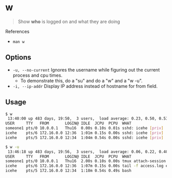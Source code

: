 # w

> Show **who** is logged on and what they are doing

References

* `man w`

## Options

* `-u, --no-current` Ignores the username while figuring out the current process and cpu times.
  * To demonstrate this, do a "su" and do a "w" and a "w -u".
* `-i, --ip-addr` Display IP address instead of hostname for from field.

## Usage

```bash
$ w
 13:40:00 up 483 days, 19:50,  3 users,  load average: 0.23, 0.50, 0.53
USER     TTY   FROM       LOGIN@ IDLE  JCPU  PCPU  WHAT
someone1 pts/0 10.0.0.1   Thu16  0.00s 0.10s 0.01s sshd: icehe [priv]
icehe    pts/6 172.16.0.0 12:36  1:01m 0.15s 0.00s sshd: icehe [priv]
icehe    pts/5 172.16.0.0 12:34  1:04m 0.54s 0.00s sshd: icehe [priv]
```

```bash
$ w -u
 13:46:18 up 483 days, 19:56,  3 users,  load average: 0.06, 0.22, 0.40
USER     TTY   FROM       LOGIN@ IDLE  JCPU  PCPU  WHAT
someone1 pts/0 10.0.0.1   Thu16  2.00s 0.10s 0.00s tmux attach-session -t 0
icehe    pts/6 172.16.0.0 12:36  1:07m 0.15s 0.00s tail -f access.log error.log
icehe    pts/5 172.16.0.0 12:34  1:10m 0.54s 0.49s bash
```

